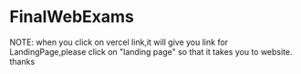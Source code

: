 # FinalWebExams
NOTE:
when you click on vercel link,it will give you link for LandingPage,please click on "landing page" so that it takes you to website.
thanks

